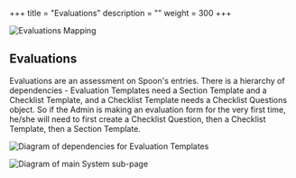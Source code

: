 +++
title = "Evaluations"
description = ""
weight = 300
+++

![Evaluations Mapping](/images/AppAdmin/Evaluations.png)

## Evaluations

Evaluations are an assessment on Spoon's entries. There is a hierarchy of dependencies - Evaluation Templates need a Section Template and a Checklist Template, and a Checklist Template needs a Checklist Questions object. So if the Admin is making an evaluation form for the very first time, he/she will need to first create a Checklist Question, then a Checklist Template, then a Section Template.

![Diagram of dependencies for Evaluation Templates](/images/AppAdmin/EvaluationsDependancies.png)

![Diagram of main System sub-page](/images/AppAdmin/EvaluationsMapping.png)
